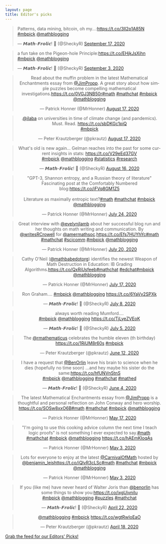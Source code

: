```yaml
---
layout: page
title: Editor's picks
---
```


<blockquote class="twitter-tweet"><p lang="en" dir="ltr">Patterns, data mining, bitcoin, oh my...:<a href="https://t.co/3lI2p1A85N">https://t.co/3lI2p1A85N</a><br> <a href="https://twitter.com/hashtag/mbpick?src=hash&amp;ref_src=twsrc%5Etfw">#mbpick</a> <a href="https://twitter.com/mathblogging?ref_src=twsrc%5Etfw">@mathblogging</a></p>&mdash; 𝙈𝙖𝙩𝙝-𝙁𝙧𝙤𝙡𝙞𝙘! 💢 (@SheckyR) <a href="https://twitter.com/SheckyR/status/1306564387029815296?ref_src=twsrc%5Etfw">September 17, 2020</a></blockquote><blockquote class="twitter-tweet"><p lang="en" dir="ltr">a fun take on the Pigeon-hole Principle:<a href="https://t.co/EHjkJsXihn">https://t.co/EHjkJsXihn</a><br> <a href="https://twitter.com/hashtag/mbpick?src=hash&amp;ref_src=twsrc%5Etfw">#mbpick</a> <a href="https://twitter.com/mathblogging?ref_src=twsrc%5Etfw">@mathblogging</a></p>&mdash; 𝙈𝙖𝙩𝙝-𝙁𝙧𝙤𝙡𝙞𝙘! 💢 (@SheckyR) <a href="https://twitter.com/SheckyR/status/1301497672335908864?ref_src=twsrc%5Etfw">September 3, 2020</a></blockquote><blockquote class="twitter-tweet" align="center" data-width="500"><p dir="ltr" lang="en">Read about the muffin problem in the latest Mathematical Enchantments essay from <a href="https://twitter.com/JimPropp?ref_src=twsrc%5Etfw">@JimPropp</a>. A great story about how simple puzzles become compelling mathematical investigations.<a href="https://t.co/0VGJ3NB50r">https://t.co/0VGJ3NB50r</a><a href="https://twitter.com/hashtag/math?src=hash&amp;ref_src=twsrc%5Etfw">#math</a> <a href="https://twitter.com/hashtag/mathchat?src=hash&amp;ref_src=twsrc%5Etfw">#mathchat</a> <a href="https://twitter.com/hashtag/mbpick?src=hash&amp;ref_src=twsrc%5Etfw">#mbpick</a> <a href="https://twitter.com/mathblogging?ref_src=twsrc%5Etfw">@mathblogging</a></p>— Patrick Honner (@MrHonner) <a href="https://twitter.com/MrHonner/status/1295339218613555201?ref_src=twsrc%5Etfw">August 17, 2020</a></blockquote><blockquote class="twitter-tweet" align="center" data-width="500"><p dir="ltr" lang="en">.<a href="https://twitter.com/ilaba?ref_src=twsrc%5Etfw">@ilaba</a> on universities in time of climate change (and pandemics). Must. Read. <a href="https://t.co/sbDKGc1piQ">https://t.co/sbDKGc1piQ</a><br> <a href="https://twitter.com/hashtag/mbpick?src=hash&amp;ref_src=twsrc%5Etfw">#mbpick</a></p>— Peter Krautzberger (@pkrautz) <a href="https://twitter.com/pkrautz/status/1295329611061047296?ref_src=twsrc%5Etfw">August 17, 2020</a></blockquote><blockquote class="twitter-tweet" align="center" data-width="500"><p dir="ltr" lang="en">What's old is new again... Gelman reaches into the past for some current insights in stats: <a href="https://t.co/V29eEd37GV">https://t.co/V29eEd37GV</a><br>  <a href="https://twitter.com/hashtag/mbpick?src=hash&amp;ref_src=twsrc%5Etfw">#mbpick</a> <a href="https://twitter.com/mathblogging?ref_src=twsrc%5Etfw">@mathblogging</a> <a href="https://twitter.com/hashtag/statistics?src=hash&amp;ref_src=twsrc%5Etfw">#statistics</a> <a href="https://twitter.com/hashtag/research?src=hash&amp;ref_src=twsrc%5Etfw">#research</a></p>— 𝙈𝙖𝙩𝙝-𝙁𝙧𝙤𝙡𝙞𝙘! 💢 (@SheckyR) <a href="https://twitter.com/SheckyR/status/1295036734640738305?ref_src=twsrc%5Etfw">August 16, 2020</a></blockquote><blockquote class="twitter-tweet" align="center" data-width="500"><p dir="ltr" lang="en">"GPT-3, Shannon entropy, and a Russian theory of literature"<br>Fascinating post at the Comfortably Numbered blog:<a href="https://t.co/iFVq8GM1Z5">https://t.co/iFVq8GM1Z5</a><br><br>Literature as maximally entropic text?<a href="https://twitter.com/hashtag/math?src=hash&amp;ref_src=twsrc%5Etfw">#math</a> <a href="https://twitter.com/hashtag/mathchat?src=hash&amp;ref_src=twsrc%5Etfw">#mathchat</a> <a href="https://twitter.com/hashtag/mbpick?src=hash&amp;ref_src=twsrc%5Etfw">#mbpick</a> <a href="https://twitter.com/mathblogging?ref_src=twsrc%5Etfw">@mathblogging</a></p>— Patrick Honner (@MrHonner) <a href="https://twitter.com/MrHonner/status/1286671112424783872?ref_src=twsrc%5Etfw">July 24, 2020</a></blockquote><blockquote class="twitter-tweet" align="center" data-width="500"><p dir="ltr" lang="en">Great interview with <a href="https://twitter.com/evelynjlamb?ref_src=twsrc%5Etfw">@evelynjlamb</a> about her successful blog run and her thoughts on math writing and communication. By <a href="https://twitter.com/writesRCrowell?ref_src=twsrc%5Etfw">@writesRCrowell</a> for <a href="https://twitter.com/amermathsoc?ref_src=twsrc%5Etfw">@amermathsoc</a>.<a href="https://t.co/Efs7HUYhYc">https://t.co/Efs7HUYhYc</a><a href="https://twitter.com/hashtag/math?src=hash&amp;ref_src=twsrc%5Etfw">#math</a> <a href="https://twitter.com/hashtag/mathchat?src=hash&amp;ref_src=twsrc%5Etfw">#mathchat</a> <a href="https://twitter.com/hashtag/scicomm?src=hash&amp;ref_src=twsrc%5Etfw">#scicomm</a> <a href="https://twitter.com/hashtag/mbpick?src=hash&amp;ref_src=twsrc%5Etfw">#mbpick</a> <a href="https://twitter.com/mathblogging?ref_src=twsrc%5Etfw">@mathblogging</a></p>— Patrick Honner (@MrHonner) <a href="https://twitter.com/MrHonner/status/1285345801347137536?ref_src=twsrc%5Etfw">July 20, 2020</a></blockquote><blockquote class="twitter-tweet" align="center" data-width="500"><p dir="ltr" lang="en">Cathy O'Neil (<a href="https://twitter.com/mathbabedotorg?ref_src=twsrc%5Etfw">@mathbabedotorg</a>) identifies the newest Weapon of Math Destruction in Education: IB Grading Algorithms.<a href="https://t.co/QxRiUsfeeb">https://t.co/QxRiUsfeeb</a><a href="https://twitter.com/hashtag/mathchat?src=hash&amp;ref_src=twsrc%5Etfw">#mathchat</a> <a href="https://twitter.com/hashtag/edchat?src=hash&amp;ref_src=twsrc%5Etfw">#edchat</a><a href="https://twitter.com/hashtag/mbpick?src=hash&amp;ref_src=twsrc%5Etfw">#mbpick</a> <a href="https://twitter.com/mathblogging?ref_src=twsrc%5Etfw">@mathblogging</a></p>— Patrick Honner (@MrHonner) <a href="https://twitter.com/MrHonner/status/1283934797828677632?ref_src=twsrc%5Etfw">July 17, 2020</a></blockquote><blockquote class="twitter-tweet" align="center" data-width="500"><p dir="ltr" lang="en">Ron Graham.... <a href="https://twitter.com/hashtag/mbpick?src=hash&amp;ref_src=twsrc%5Etfw">#mbpick</a> <a href="https://twitter.com/mathblogging?ref_src=twsrc%5Etfw">@mathblogging</a> <a href="https://t.co/6YaVv2SPXk">https://t.co/6YaVv2SPXk</a></p>— 𝙈𝙖𝙩𝙝-𝙁𝙧𝙤𝙡𝙞𝙘! 💢 (@SheckyR) <a href="https://twitter.com/SheckyR/status/1280796613150158849?ref_src=twsrc%5Etfw">July 8, 2020</a></blockquote><blockquote class="twitter-tweet" align="center" data-width="500"><p dir="ltr" lang="en">always worth reading Mumford....<br>  <a href="https://twitter.com/hashtag/mbpick?src=hash&amp;ref_src=twsrc%5Etfw">#mbpick</a> <a href="https://twitter.com/mathblogging?ref_src=twsrc%5Etfw">@mathblogging</a> <a href="https://t.co/TjLyeZVEoK">https://t.co/TjLyeZVEoK</a></p>— 𝙈𝙖𝙩𝙝-𝙁𝙧𝙤𝙡𝙞𝙘! 💢 (@SheckyR) <a href="https://twitter.com/SheckyR/status/1279863229183819777?ref_src=twsrc%5Etfw">July 5, 2020</a></blockquote><blockquote class="twitter-tweet" align="center" data-width="500"><p dir="ltr" lang="en">The <a href="https://twitter.com/rmathematicus?ref_src=twsrc%5Etfw">@rmathematicus</a> celebrates the humble eleven (th birthday) <a href="https://t.co/1RiUM8r60s">https://t.co/1RiUM8r60s</a> <a href="https://twitter.com/hashtag/mbpick?src=hash&amp;ref_src=twsrc%5Etfw">#mbpick</a></p>— Peter Krautzberger (@pkrautz) <a href="https://twitter.com/pkrautz/status/1271377410781589504?ref_src=twsrc%5Etfw">June 12, 2020</a></blockquote><blockquote class="twitter-tweet" align="center" data-width="500"><p dir="ltr" lang="en">I have a request that <a href="https://twitter.com/benorlin?ref_src=twsrc%5Etfw">@BenOrlin</a> leave his brain to science when he dies (hopefully no time soon) …and hey maybe his sister do the same:<a href="https://t.co/hfUNVnStnS">https://t.co/hfUNVnStnS</a><br> <a href="https://twitter.com/hashtag/mbpick?src=hash&amp;ref_src=twsrc%5Etfw">#mbpick</a> <a href="https://twitter.com/mathblogging?ref_src=twsrc%5Etfw">@mathblogging</a> <a href="https://twitter.com/hashtag/mathchat?src=hash&amp;ref_src=twsrc%5Etfw">#mathchat</a> <a href="https://twitter.com/hashtag/mathed?src=hash&amp;ref_src=twsrc%5Etfw">#mathed</a></p>— 𝙈𝙖𝙩𝙝-𝙁𝙧𝙤𝙡𝙞𝙘! 💢 (@SheckyR) <a href="https://twitter.com/SheckyR/status/1268352958825201667?ref_src=twsrc%5Etfw">June 4, 2020</a></blockquote><blockquote class="twitter-tweet" align="center" data-width="500"><p dir="ltr" lang="en">The latest Mathematical Enchantments essay from <a href="https://twitter.com/JimPropp?ref_src=twsrc%5Etfw">@JimPropp</a> is a thoughtful and personal reflection on John Conway and hero worship. <a href="https://t.co/SOSw8xxO6B">https://t.co/SOSw8xxO6B</a><a href="https://twitter.com/hashtag/math?src=hash&amp;ref_src=twsrc%5Etfw">#math</a> <a href="https://twitter.com/hashtag/mathchat?src=hash&amp;ref_src=twsrc%5Etfw">#mathchat</a> <a href="https://twitter.com/hashtag/mbpick?src=hash&amp;ref_src=twsrc%5Etfw">#mbpick</a> <a href="https://twitter.com/mathblogging?ref_src=twsrc%5Etfw">@mathblogging</a></p>— Patrick Honner (@MrHonner) <a href="https://twitter.com/MrHonner/status/1262005474074996736?ref_src=twsrc%5Etfw">May 17, 2020</a></blockquote><blockquote class="twitter-tweet" align="center" data-width="500"><p dir="ltr" lang="en">"I'm going to use this cooking advice column the next time I teach logic proofs" is not something I ever expected to say.<a href="https://twitter.com/hashtag/math?src=hash&amp;ref_src=twsrc%5Etfw">#math</a> <a href="https://twitter.com/hashtag/mathchat?src=hash&amp;ref_src=twsrc%5Etfw">#mathchat</a> <a href="https://twitter.com/hashtag/mbpick?src=hash&amp;ref_src=twsrc%5Etfw">#mbpick</a> <a href="https://twitter.com/mathblogging?ref_src=twsrc%5Etfw">@mathblogging</a> <a href="https://t.co/hAEmKIoqAs">https://t.co/hAEmKIoqAs</a></p>— Patrick Honner (@MrHonner) <a href="https://twitter.com/MrHonner/status/1256741588719501313?ref_src=twsrc%5Etfw">May 3, 2020</a></blockquote><blockquote class="twitter-tweet" align="center" data-width="500"><p dir="ltr" lang="en">Lots for everyone to enjoy at the latest <a href="https://twitter.com/CarnivalOfMath?ref_src=twsrc%5Etfw">@CarnivalOfMath</a> hosted by <a href="https://twitter.com/benjamin_leis?ref_src=twsrc%5Etfw">@benjamin_leis</a><a href="https://t.co/iQlvR3cLSc">https://t.co/iQlvR3cLSc</a><a href="https://twitter.com/hashtag/math?src=hash&amp;ref_src=twsrc%5Etfw">#math</a> <a href="https://twitter.com/hashtag/mathchat?src=hash&amp;ref_src=twsrc%5Etfw">#mathchat</a> <a href="https://twitter.com/hashtag/mbpick?src=hash&amp;ref_src=twsrc%5Etfw">#mbpick</a> <a href="https://twitter.com/mathblogging?ref_src=twsrc%5Etfw">@mathblogging</a></p>— Patrick Honner (@MrHonner) <a href="https://twitter.com/MrHonner/status/1256740816602742785?ref_src=twsrc%5Etfw">May 3, 2020</a></blockquote><blockquote class="twitter-tweet" align="center" data-width="500"><p dir="ltr" lang="en">If you (like me) have never heard of Walter Joris than <a href="https://twitter.com/benorlin?ref_src=twsrc%5Etfw">@benorlin</a> has some things to show you:<a href="https://t.co/ixgUjvniIu">https://t.co/ixgUjvniIu</a><br>  <a href="https://twitter.com/hashtag/mbpick?src=hash&amp;ref_src=twsrc%5Etfw">#mbpick</a> <a href="https://twitter.com/mathblogging?ref_src=twsrc%5Etfw">@mathblogging</a> <a href="https://twitter.com/hashtag/puzzles?src=hash&amp;ref_src=twsrc%5Etfw">#puzzles</a> <a href="https://twitter.com/hashtag/mathchat?src=hash&amp;ref_src=twsrc%5Etfw">#mathchat</a></p>— 𝙈𝙖𝙩𝙝-𝙁𝙧𝙤𝙡𝙞𝙘! 💢 (@SheckyR) <a href="https://twitter.com/SheckyR/status/1253088383846342656?ref_src=twsrc%5Etfw">April 22, 2020</a></blockquote><blockquote class="twitter-tweet" align="center" data-width="500"><p dir="ltr" lang="und"><a href="https://twitter.com/mathblogging?ref_src=twsrc%5Etfw">@mathblogging</a> <a href="https://twitter.com/hashtag/mbpick?src=hash&amp;ref_src=twsrc%5Etfw">#mbpick</a> <a href="https://t.co/wgtRwIoEaO">https://t.co/wgtRwIoEaO</a></p>— Peter Krautzberger (@pkrautz) <a href="https://twitter.com/pkrautz/status/1251459576840572928?ref_src=twsrc%5Etfw">April 18, 2020</a></blockquote><p> <a href="editors-picks.xml">Grab the feed for our Editors' Picks!</a></p>
